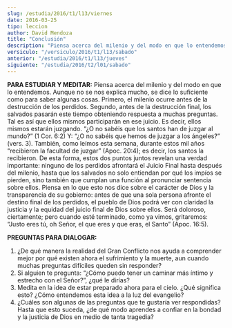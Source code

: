 ```yaml
---
slug: /estudia/2016/t1/l13/viernes
date: 2016-03-25
tipo: leccion
author: David Mendoza
title: "Conclusión"
description: "Piensa acerca del milenio y del modo en que lo entendemos. Aunque no se nos  explica mucho, se dice lo suficiente como para saber algunas cosas. Primero, el  milenio ocurre antes de la destrucción de los perdidos. Segundo, antes de la  destrucción final, los salvados pasará..."
versiculo: "/versiculo/2016/t1/l13/sabado"
anterior: "/estudia/2016/t1/l13/jueves"
siguiente: "/estudia/2016/t2/l01/sabado"
---
```


**PARA ESTUDIAR Y MEDITAR:** Piensa acerca del milenio y del modo en que lo entendemos. Aunque no se nos explica mucho, se dice lo suficiente como para saber algunas cosas. Primero, el milenio ocurre antes de la destrucción de los perdidos. Segundo, antes de la destrucción final, los salvados pasarán este tiempo obteniendo respuesta a muchas preguntas. Tal es así que ellos mismos participarán en ese juicio. Es decir, ellos mismos estarán juzgando. “¿O no sabéis que los santos han de juzgar al mundo?” (1 Cor. 6:2) Y: “¿O no sabéis que hemos de juzgar a los ángeles?” (vers. 3). También, como leímos esta semana, durante estos mil años “recibieron la facultad de juzgar” (Apoc. 20:4); es decir, los santos la recibieron. De esta forma, estos dos puntos juntos revelan una verdad importante: ninguno de los perdidos afrontará el Juicio Final hasta después del milenio, hasta que los salvados no solo entiendan por qué los impíos se pierden, sino también que cumplan una función al pronunciar sentencia sobre ellos. Piensa en lo que esto nos dice sobre el carácter de Dios y la transparencia de su gobierno: antes de que una sola persona afronte el destino final de los perdidos, el pueblo de Dios podrá ver con claridad la justicia y la equidad del juicio final de Dios sobre ellos. Será doloroso, ciertamente; pero cuando esté terminado, como ya vimos, gritaremos: “Justo eres tú, oh Señor, el que eres y que eras, el Santo” (Apoc. 16:5).

**PREGUNTAS PARA DIALOGAR:**

1. ¿De qué manera la realidad del Gran Conflicto nos ayuda a comprender mejor por qué existen ahora el sufrimiento y la muerte, aun cuando muchas preguntas difíciles queden sin responder?
2. Si alguien te pregunta: “¿Cómo puedo tener un caminar más íntimo y estrecho con el Señor?”, ¿qué le dirías?
3. Medita en la idea de estar preparado ahora para el cielo. ¿Qué significa esto? ¿Cómo entendemos esta idea a la luz del evangelio?
4. ¿Cuáles son algunas de las preguntas que te gustaría ver respondidas? Hasta que esto suceda, ¿de qué modo aprendes a confiar en la bondad y la justicia de Dios en medio de tanta tragedia?
